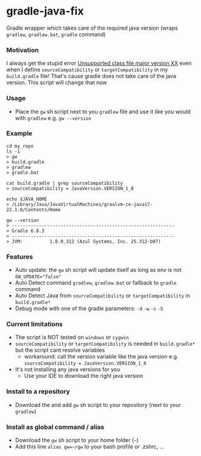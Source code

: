 # gradle-java-fix

Gradle wrapper which takes care of the required java version (wraps `gradlew`, `gradlew.bat`, `gradle` command)

### Motivation

I always
get the stupid
error [Unsupported class file major version XX](https://mkyong.com/java/java-unsupported-class-file-major-version-61/)
even when I define `sourceCompatibility` or `targetCompatibility` in my `build.gradle` file! That's cause gradle does
not take care of the java version. This script will change that now

### Usage

* Place the `gw` sh script next to you `gradlew` file and use it like you would with `gradlew` e.g. `gw --version`

### Example

```shell
cd my_repo
ls -1
> gw
> build.gradle
> gradlew
> gradle.bat

cat build.gradle | grep sourceCompatibility
> sourceCompatibility = JavaVersion.VERSION_1_8

echo $JAVA_HOME
> /Library/Java/JavaVirtualMachines/graalvm-ce-java17-22.1.0/Contents/Home

gw --version
> ------------------------------------------------------------
> Gradle 6.8.3
> ------------------------------------------------------------
> JVM:          1.8.0_312 (Azul Systems, Inc. 25.312-b07)
```

### Features

* Auto update: the `gw` sh script will update itself as long as env is not `GW_UPDATE="false"`
* Auto Detect command `gradlew`, `gradlew.bat` or fallback to `gradle` command
* Auto Detect Java from `sourceCompatibility` or `targetCompatibility` in `build.gradle*`
* Debug mode with one of the gradle parameters: `-d` `-w` `-s` `-S`

### Current limitations

* The script is NOT tested on `windows` or `cygwin`
* `sourceCompatibility` or `targetCompatibility` is needed in `build.gradle*` but the script cant resolve variables
    * workaround: call the version variable like the java version e.g. `sourceCompatibility = JavaVersion.VERSION_1_8`
* It's not installing any java versions for you
    * Use your IDE to download the right java version

### Install to a repository

* Download the and add `gw` sh script to your repository (next to your `gradlew`)

### Install as global command / alias

* Download the `gw` sh script to your home folder (`~`)
* Add this line `alias gw=~/gw` to your bash profile or .zshrc, ...



